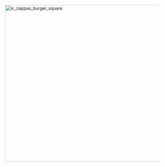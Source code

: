 <img width="512" height="512" alt="ic_zappas_burger_square" src="https://github.com/user-attachments/assets/1a423324-bebe-4693-9b38-2cca3dde4a75" />
